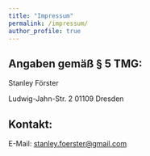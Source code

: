 ```yaml
---
title: "Impressum"
permalink: /impressum/
author_profile: true
---
```


## Angaben gemäß § 5 TMG:
Stanley Förster

Ludwig-Jahn-Str. 2
01109 Dresden

## Kontakt:
E-Mail: stanley.foerster@gmail.com
